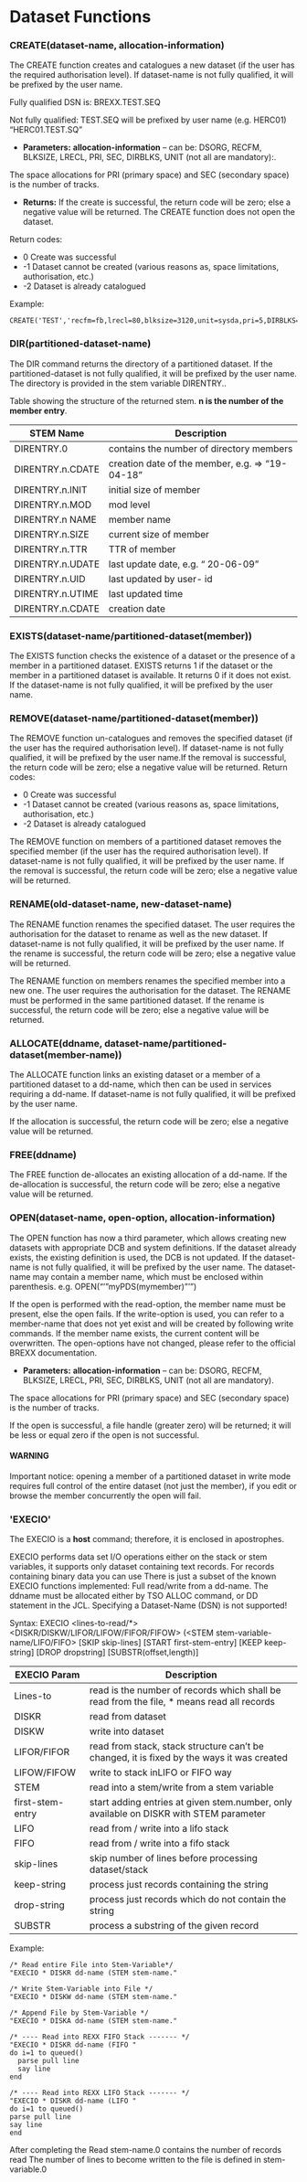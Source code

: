 # Dataset Functions

### CREATE(dataset-name, allocation-information)

The CREATE function creates and catalogues a new dataset (if the
user has the required authorisation level). If dataset-name is not
fully qualified, it will be prefixed by the user name.

Fully qualified DSN is: BREXX.TEST.SEQ

Not fully qualified: TEST.SEQ will be prefixed by user name (e.g.
HERC01) “HERC01.TEST.SQ”

* **Parameters:**
  **allocation-information** – can be: DSORG, RECFM, BLKSIZE, LRECL, PRI, SEC, DIRBLKS, UNIT (not all are mandatory):.

The space allocations for PRI (primary space) and SEC (secondary space) is the number of tracks.

* **Returns:**
  If the create is successful, the return code will be zero; else a negative value will be returned. The CREATE function does not open the dataset.

Return codes:

- 0 Create was successful
- -1 Dataset cannot be created (various reasons as, space limitations, authorisation, etc.)
- -2 Dataset is already catalogued

Example:

```rexx
CREATE('TEST','recfm=fb,lrecl=80,blksize=3120,unit=sysda,pri=5,DIRBLKS=5')
```

### DIR(partitioned-dataset-name)

The DIR command returns the directory of a partitioned dataset. If
the partitioned-dataset is not fully qualified, it will be prefixed
by the user name. The directory is provided in the stem variable DIRENTRY..

Table showing the structure of the returned stem. **n is the number of the member entry**.

| STEM Name        | Description                                     |
|------------------|-------------------------------------------------|
| DIRENTRY.0       | contains the number of directory members        |
| DIRENTRY.n.CDATE | creation date of the member, e.g. => “19-04-18” |
| DIRENTRY.n.INIT  | initial size of member                          |
| DIRENTRY.n.MOD   | mod level                                       |
| DIRENTRY.n NAME  | member name                                     |
| DIRENTRY.n.SIZE  | current size of member                          |
| DIRENTRY.n.TTR   | TTR of member                                   |
| DIRENTRY.n.UDATE | last update date, e.g. “ 20-06-09”              |
| DIRENTRY.n.UID   | last updated by user- id                        |
| DIRENTRY.n.UTIME | last updated time                               |
| DIRENTRY.n.CDATE | creation date                                   |

### EXISTS(dataset-name/partitioned-dataset(member))

The EXISTS function checks the existence of a dataset or the
presence of a member in a partitioned dataset. EXISTS returns 1 if
the dataset or the member in a partitioned dataset is available. It
returns 0 if it does not exist. If the dataset-name is not fully
qualified, it will be prefixed by the user name.

### REMOVE(dataset-name/partitioned-dataset(member))

The REMOVE function un-catalogues and removes the specified dataset
(if the user has the required authorisation level). If dataset-name
is not fully qualified, it will be prefixed by the user name.If the
removal is successful, the return code will be zero; else a negative
value will be returned. Return codes:

- 0 Create was successful
- -1 Dataset cannot be created (various reasons as, space limitations, authorisation, etc.)
- -2 Dataset is already catalogued

The REMOVE function on members of a partitioned dataset removes the
specified member (if the user has the required authorisation level).
If dataset-name is not fully qualified, it will be prefixed by the
user name. If the removal is successful, the return code will be zero;
else a negative value will be returned.

### RENAME(old-dataset-name, new-dataset-name)

The RENAME function renames the specified dataset. The user requires
the authorisation for the dataset to rename as well as the new
dataset. If dataset-name is not fully qualified, it will be prefixed
by the user name. If the rename is successful, the return code will
be zero; else a negative value will be returned.

The RENAME function on members renames the specified member into a
new one. The user requires the authorisation for the dataset. The
RENAME must be performed in the same partitioned dataset. If the
rename is successful, the return code will be zero; else a negative
value will be returned.

### ALLOCATE(ddname, dataset-name/partitioned-dataset(member-name))

The ALLOCATE function links an existing dataset or a member of a
partitioned dataset to a dd-name, which then can be used in services
requiring a dd-name. If dataset-name is not fully qualified, it will
be prefixed by the user name.

If the allocation is successful, the return code will be zero;
else a negative value will be returned.

### FREE(ddname)

The FREE function de-allocates an existing allocation of a dd-name.
If the de-allocation is successful, the return code will be zero;
else a negative value will be returned.

### OPEN(dataset-name, open-option, allocation-information)

The OPEN function has now a third parameter, which allows creating
new datasets with appropriate DCB and system definitions. If the
dataset already exists, the existing definition is used, the DCB is
not updated. If the dataset-name is not fully qualified, it will be
prefixed by the user name. The dataset-name may contain a member
name, which must be enclosed within parenthesis. e.g. OPEN(“’”myPDS(mymember)”’”)

If the open is performed with the read-option, the member name must
be present, else the open fails. If the write-option is used, you
can refer to a member-name that does not yet exist and will be
created by following write commands. If the member name exists, the
current content will be overwritten. The open-options have not
changed, please refer to the official BREXX documentation.

* **Parameters:**
  **allocation-information** – can be: DSORG, RECFM, BLKSIZE, LRECL, PRI, SEC, DIRBLKS, UNIT (not all are mandatory).

The space allocations for PRI (primary space) and SEC (secondary
space) is the number of tracks.

If the open is successful, a file handle (greater zero) will be
returned; it will be less or equal zero if the open is not successful.

#### WARNING
Important notice: opening a member of a partitioned dataset in write
mode requires full control of the entire dataset (not just the member),
if you edit or browse the member concurrently the open will fail.

### 'EXECIO'

The EXECIO is a **host** command; therefore, it is enclosed in apostrophes.

EXECIO performs data set I/O operations either on the stack or stem
variables, it supports only dataset containing text records. For
records containing binary data you can use There is just a subset of
the known EXECIO functions implemented: Full read/write from a
dd-name. The ddname must be allocated either by TSO ALLOC command,
or DD statement in the JCL. Specifying a Dataset-Name (DSN) is not supported!

Syntax: EXECIO <lines-to-read/\*> <DISKR/DISKW/LIFOR/LIFOW/FIFOR/FIFOW> (<STEM stem-variable-name/LIFO/FIFO> [SKIP skip-lines] [START first-stem-entry] [KEEP keep-string] [DROP dropstring] [SUBSTR(offset,length)]

| EXECIO Param     | Description                                                                                |
|------------------|--------------------------------------------------------------------------------------------|
| Lines-to         | read is the number of records which shall be read from the file, \* means read all records |
| DISKR            | read from dataset                                                                          |
| DISKW            | write into dataset                                                                         |
| LIFOR/FIFOR      | read from stack, stack structure can’t be changed, it is fixed by the ways it was created  |
| LIFOW/FIFOW      | write to stack inLIFO or FIFO way                                                          |
| STEM             | read into a stem/write from a stem variable                                                |
| first-stem-entry | start adding entries at given stem.number, only available on DISKR with STEM parameter     |
| LIFO             | read from / write into a lifo stack                                                        |
| FIFO             | read from / write into a fifo stack                                                        |
| skip-lines       | skip number of lines before processing dataset/stack                                       |
| keep-string      | process just records containing the string                                                 |
| drop-string      | process just records which do not contain the string                                       |
| SUBSTR           | process a substring of the given record                                                    |

Example:

```rexx
/* Read entire File into Stem-Variable*/
"EXECIO * DISKR dd-name (STEM stem-name."

/* Write Stem-Variable into File */
"EXECIO * DISKW dd-name (STEM stem-name."

/* Append File by Stem-Variable */
"EXECIO * DISKA dd-name (STEM stem-name."

/* ---- Read into REXX FIFO Stack ------- */
"EXECIO * DISKR dd-name (FIFO "
do i=1 to queued()
  parse pull line
  say line
end

/* ---- Read into REXX LIFO Stack ------- */
"EXECIO * DISKR dd-name (LIFO "
do i=1 to queued()
parse pull line
say line
end
```

After completing the Read stem-name.0 contains the number of records read
The number of lines to become written to the file is defined in stem-variable.0
